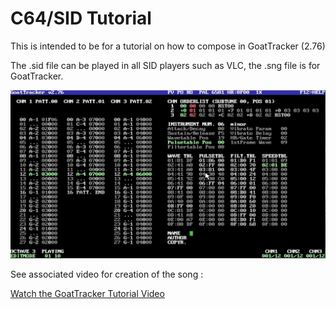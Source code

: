 # C64/SID Tutorial

This is intended to be for a tutorial on how to compose in GoatTracker (2.76)

The .sid file can be played in all SID players such as VLC, the .sng file is for GoatTracker.


![Tutorial](tutorial.jpg)

See associated video for creation of the song :

[Watch the GoatTracker Tutorial Video](https://www.youtube.com/watch?v=lCgQJFoqhNk)